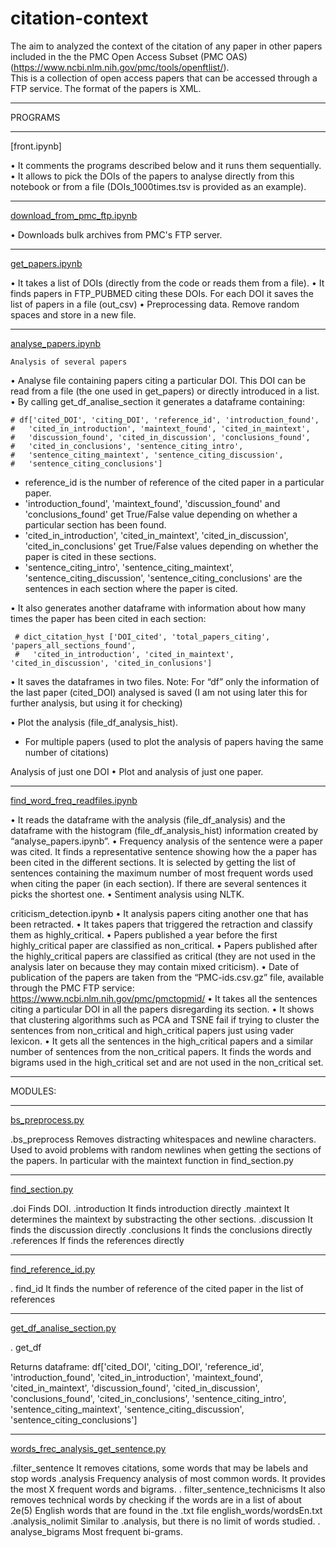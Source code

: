 # citation-context

The aim to analyzed the context of the citation of any paper in other papers included in the the PMC Open Access Subset (PMC OAS) 
(https://www.ncbi.nlm.nih.gov/pmc/tools/openftlist/).  
This is a collection of open access papers that can be accessed through a FTP service. The format of the papers is XML.


____________________________________________________________________________________________________________________
PROGRAMS


____________________________________________________________________________________________________________________
[front.ipynb]

•	It comments the programs described below and it runs them sequentially. 
•	It allows to pick the DOIs of the papers to analyse directly from this notebook or from a file (DOIs_1000times.tsv is provided as an example). 

____________________________________________________________________________________________________________________
[download_from_pmc_ftp.ipynb](download_from_pmc_ftp.ipynb)

•	Downloads bulk archives from PMC's FTP server.

____________________________________________________________________________________________________________________
[get_papers.ipynb](get_papers.ipynb)

•	It takes a list of DOIs (directly from the code or reads them from a file).
•	It finds papers in FTP_PUBMED citing these DOIs. For each DOI it saves the list of papers in a file (out_csv)
•	Preprocessing data. Remove random spaces and store in a new file. 

____________________________________________________________________________________________________________________
[analyse_papers.ipynb](analyse_papers.ipynb)

	Analysis of several papers 
•	Analyse file containing papers citing a particular DOI. This DOI can be read from a file (the one used in get_papers) or directly introduced in a list.
•	By calling get_df_analise_section it generates a dataframe containing:
    
    # df['cited_DOI', 'citing_DOI', 'reference_id', 'introduction_found', 
    #   'cited_in_introduction', 'maintext_found', 'cited_in_maintext', 
    #   'discussion_found', 'cited_in_discussion', 'conclusions_found', 
    #   'cited_in_conclusions', 'sentence_citing_intro', 
    #   'sentence_citing_maintext', 'sentence_citing_discussion', 
    #   'sentence_citing_conclusions']
    
-	reference_id is the number of reference of the cited paper in a particular paper. 
-	'introduction_found', 'maintext_found', 'discussion_found' and 'conclusions_found' get True/False value depending on whether a particular section has been found.
-	'cited_in_introduction', 'cited_in_maintext', 'cited_in_discussion', 'cited_in_conclusions' get True/False values depending on whether the paper is cited in these sections.
-	'sentence_citing_intro',  'sentence_citing_maintext', 'sentence_citing_discussion',    'sentence_citing_conclusions' are the sentences in each section where the paper is cited.

•	It also generates another dataframe with information about how many times the paper has been cited in each section: 

     # dict_citation_hyst ['DOI_cited', 'total_papers_citing', 'papers_all_sections_found',  
     #   'cited_in_introduction', 'cited_in_maintext', 'cited_in_discussion', 'cited_in_conlusions']

•	It saves the dataframes in two files. 
Note: For “df” only the information of the last paper (cited_DOI) analysed is saved (I am not using later this for further analysis, but using it for checking)

•	Plot the analysis (file_df_analysis_hist). 
-	For multiple papers (used to plot the analysis of papers having the same number of citations)

Analysis of just one DOI 
•	Plot and analysis of just one paper. 

____________________________________________________________________________________________________________________
[find_word_freq_readfiles.ipynb](find_word_freq_readfiles.ipynb)

•	It reads the dataframe with the analysis (file_df_analysis) and the dataframe with the histogram (file_df_analysis_hist) information created by “analyse_papers.ipynb”.
•	Frequency analysis of the sentence were a paper was cited. It finds a representative sentence showing how the a paper has been cited in the different sections. It is selected by getting the list of sentences containing the maximum number of most frequent words used when citing the paper (in each section). If there are several sentences it picks the shortest one.
•	Sentiment analysis using NLTK.

criticism_detection.ipynb
•	It analysis papers citing another one that has been retracted.
•	It takes papers that triggered the retraction and classify them as highly_critical.
•	Papers published a year before the first highly_critical paper are classified as non_critical.
•	Papers published after the highly_critical papers are classified as critical (they are not used in the analysis later on because they may contain mixed criticism).
•	Date of publication of the papers are taken from the “PMC-ids.csv.gz” file, available through the PMC FTP service:
https://www.ncbi.nlm.nih.gov/pmc/pmctopmid/
•	It takes all the sentences citing a particular DOI in all the papers disregarding its section. 
•	It shows that clustering algorithms such as PCA and TSNE fail if trying to cluster the sentences from non_critical and high_critical papers just using vader lexicon.
•	It gets all the sentences in the high_critical papers and a similar number of sentences from the non_critical papers. It finds the words and bigrams used in the high_critical set and are not used in the non_critical set.


____________________________________________________________________________________________________________________
MODULES:

____________________________________________________________________________________________________________________
[bs_preprocess.py](modules/bs_preprocess.py)

.bs_preprocess
	Removes distracting whitespaces and newline characters.
Used to avoid problems with random newlines when getting the sections of the papers. In particular with the maintext function in find_section.py

____________________________________________________________________________________________________________________
[find_section.py](modules/find_section.py)

.doi
	Finds DOI.
.introduction
	It finds introduction directly
.maintext
	It determines the maintext by substracting the other sections.
.discussion
	It finds the discussion directly
.conclusions
	It finds the conclusions directly
.references
	If finds the references directly

____________________________________________________________________________________________________________________
[find_reference_id.py](modules/find_reference_id.py)

. find_id
	It finds the number of reference of the cited paper in the list of references

____________________________________________________________________________________________________________________
[get_df_analise_section.py](modules/get_df_analise_section.py)

. get_df	

Returns dataframe:
df['cited_DOI', 'citing_DOI', 'reference_id', 'introduction_found', 'cited_in_introduction', 'maintext_found', 'cited_in_maintext', 'discussion_found', 'cited_in_discussion', 'conclusions_found', 'cited_in_conclusions', 'sentence_citing_intro', 'sentence_citing_maintext', 'sentence_citing_discussion', 'sentence_citing_conclusions']

____________________________________________________________________________________________________________________
[words_frec_analysis_get_sentence.py](modules/words_frec_analysis_get_sentence.py)

.filter_sentence
	It removes citations, some words that may be labels and stop words
.analysis
	Frequency analysis of most common words. It provides the most X frequent words and bigrams.
. filter_sentence_technicisms
	It also removes technical words by checking if the words are in a list of about 2e(5) English words that are found in the .txt file english_words/wordsEn.txt
.analysis_nolimit
	Similar to .analysis, but there is no limit of words studied.
. analyse_bigrams
	Most frequent bi-grams.
